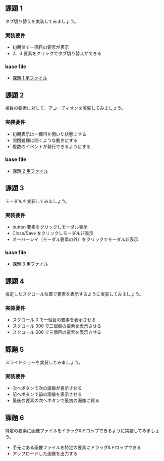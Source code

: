 ## 課題 1

タブ切り替えを実装してみましょう。

### 実装要件

- 初期値で一個目の要素が表示
- 2、3 要素をクリックでタブ切り替えができる

### base file

- [課題 1 用ファイル](https://github.com/js-workshop-sapporo/draft-document/blob/feature/5th/5th/task/source/task1/)

## 課題 2

複数の要素に対して、アコーディオンを実装してみましょう。

### 実装要件

- 初期表示は一個目を開いた状態にする
- 開閉処理は開くような動きにする
- 複数のイベントが発行できるようにする

### base file

- [課題 2 用ファイル](https://github.com/js-workshop-sapporo/source/tree/main/src/5th/task/02)

## 課題 3

モーダルを実装してみましょう。

### 実装要件

- button 要素をクリックしモーダル表示
- Close/Save をクリックしモーダル非表示
- オーバーレイ（モーダル要素の外）をクリックでモーダル非表示

### base file

- [課題 3 用ファイル]()

## 課題 4

指定したスクロール位置で要素を表示するように実装してみましょう。

### 実装要件

- スクロール 0 で一個目の要素を表示させる
- スクロール 300 で二個目の要素を表示させる
- スクロール 600 で三個目の要素を表示させる

## 課題 5

スライドショーを実装してみましょう。

### 実装要件

- 次へボタンで次の画像が表示させる
- 前へボタンで前の画像を表示させる
- 最後の要素の次へボタンで最初の画像に戻る

## 課題 6

特定の要素に画像ファイルをドラッグ&ドロップできるように実装してみましょう。

- 手元にある画像ファイルを特定の要素にドラッグ&ドロップできる
- アップロードした画像を出力する
